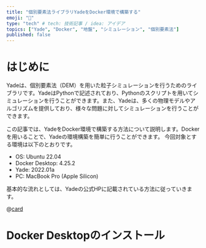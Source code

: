 ```yaml
---
title: "個別要素法ライブラリYadeをDocker環境で構築する"
emoji: "📘"
type: "tech" # tech: 技術記事 / idea: アイデア
topics: ["Yade", "Docker", "地盤", "シミュレーション", "個別要素法"]
published: false
---
```


# はじめに
Yadeは、個別要素法（DEM）を用いた粒子シミュレーションを行うためのライブラリです。YadeはPythonで記述されており、Pythonのスクリプトを用いてシミュレーションを行うことができます。また、Yadeは、多くの物理モデルやアルゴリズムを提供しており、様々な問題に対してシミュレーションを行うことができます。

この記事では、YadeをDocker環境で構築する方法について説明します。Dockerを用いることで、Yadeの環境構築を簡単に行うことができます。
今回対象とする環境は以下のとおりです。

- OS: Ubuntu 22.04
- Docker Desktop: 4.25.2
- Yade: 2022.01a
- PC: MacBook Pro (Apple Silicon)

基本的な流れとしては、Yadeの公式HPに記載されている方法に従っていきます。

@[card](https://yade-dem.org/doc/installation.html)

# Docker Desktopのインストール

# 